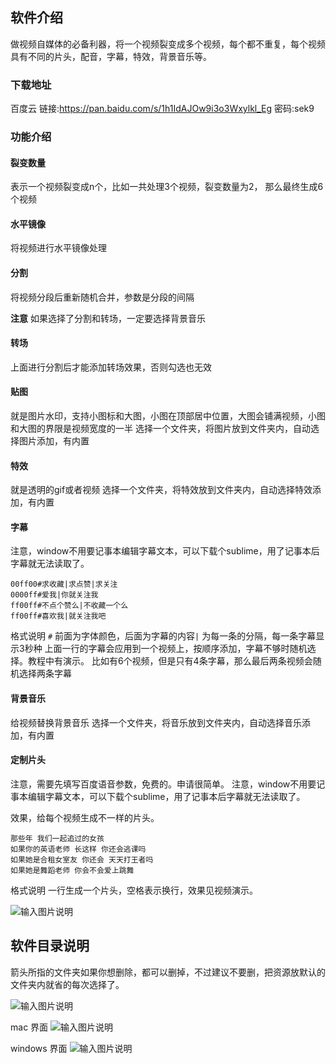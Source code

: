 

## 软件介绍

做视频自媒体的必备利器，将一个视频裂变成多个视频，每个都不重复，每个视频具有不同的片头，配音，字幕，特效，背景音乐等。


### 下载地址

百度云
链接:https://pan.baidu.com/s/1h1IdAJOw9i3o3Wxylkl_Eg  密码:sek9



### 功能介绍

#### 裂变数量
表示一个视频裂变成n个，比如一共处理3个视频，裂变数量为2， 那么最终生成6个视频

#### 水平镜像
将视频进行水平镜像处理

#### 分割
将视频分段后重新随机合并，参数是分段的间隔

**注意** 如果选择了分割和转场，一定要选择背景音乐

#### 转场
上面进行分割后才能添加转场效果，否则勾选也无效

#### 贴图
就是图片水印，支持小图标和大图，小图在顶部居中位置，大图会铺满视频，小图和大图的界限是视频宽度的一半
选择一个文件夹，将图片放到文件夹内，自动选择图片添加，有内置

#### 特效
就是透明的gif或者视频
选择一个文件夹，将特效放到文件夹内，自动选择特效添加，有内置

#### 字幕
注意，window不用要记事本编辑字幕文本，可以下载个sublime，用了记事本后字幕就无法读取了。

```
00ff00#求收藏|求点赞|求关注
0000ff#爱我|你就关注我
ff00ff#不点个赞么|不收藏一个么
ff00ff#喜欢我|就关注我吧
```

格式说明
`#` 前面为字体颜色，后面为字幕的内容`|` 为每一条的分隔，每一条字幕显示3秒种
上面一行的字幕会应用到一个视频上，按顺序添加，字幕不够时随机选择。教程中有演示。
比如有6个视频，但是只有4条字幕，那么最后两条视频会随机选择两条字幕

#### 背景音乐
给视频替换背景音乐
选择一个文件夹，将音乐放到文件夹内，自动选择音乐添加，有内置


#### 定制片头
注意，需要先填写百度语音参数，免费的。申请很简单。
注意，window不用要记事本编辑字幕文本，可以下载个sublime，用了记事本后字幕就无法读取了。

效果，给每个视频生成不一样的片头。

```
那些年 我们一起追过的女孩
如果你的英语老师 长这样 你还会逃课吗
如果她是合租女室友 你还会 天天打王者吗
如果她是舞蹈老师 你会不会爱上跳舞
```

格式说明
一行生成一个片头，空格表示换行，效果见视频演示。


![输入图片说明](https://images.gitee.com/uploads/images/2020/0821/165158_32b331c9_1093073.png "屏幕截图.png")


## 软件目录说明

箭头所指的文件夹如果你想删除，都可以删掉，不过建议不要删，把资源放默认的文件夹内就省的每次选择了。

![输入图片说明](https://images.gitee.com/uploads/images/2020/0821/170743_92ffc1e5_1093073.png "屏幕截图.png")


mac 界面
![输入图片说明](https://images.gitee.com/uploads/images/2020/0821/164913_b9c8e79b_1093073.png "屏幕截图.png")

windows 界面
![输入图片说明](https://images.gitee.com/uploads/images/2020/0821/231757_9bd1a74b_1093073.png "屏幕截图.png")



